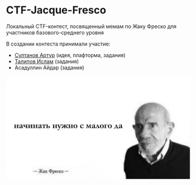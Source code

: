 # CTF-Jacque-Fresco

Локальный CTF-контест, посвященный мемам по Жаку Фреско для участников базового-среднего уровня

В создании контеста принимали участие:
- [Султанов Артур](https://github.com/sultanowskii) (идея, плафторма, задания)
- [Талипов Ислам](https://github.com/sultanow) (задания)
- Асадуллин Айдар (задания)

![Fresco's Quote](https://github.com/sultanowskii/CTF-Jacque-Fresco/blob/master/stego25/static/fresco.jpg?raw=true)

